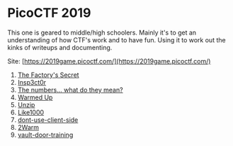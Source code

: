 # PicoCTF 2019

This one is geared to middle/high schoolers.  Mainly it's to get an understanding of how CTF's work and to have fun. Using it to work out the kinks of writeups and documenting.

Site: [https://2019game.picoctf.com/](https://2019game.picoctf.com/)

1. [The Factory's Secret](factory_secret.md)
1. [Insp3ct0r](inspector.md)
1. [The numbers... what do they mean?](numbers.md)
1. [Warmed Up](warmed_up.md)
1. [Unzip](unzip.md)
1. [Like1000](like1000.md)
1. [dont-use-client-side](dont-use-client-side.md)
1. [2Warm](2Warm.md)
1. [vault-door-training](vault-door-training.md)

